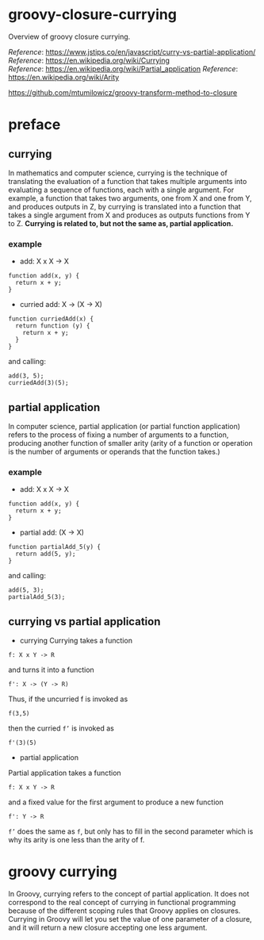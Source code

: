 # groovy-closure-currying
Overview of groovy closure currying.

_Reference_: https://www.jstips.co/en/javascript/curry-vs-partial-application/  
_Reference_: https://en.wikipedia.org/wiki/Currying  
_Reference_: https://en.wikipedia.org/wiki/Partial_application
_Reference_: https://en.wikipedia.org/wiki/Arity  

https://github.com/mtumilowicz/groovy-transform-method-to-closure

# preface

## currying
In mathematics and computer science, currying is the technique of 
translating the evaluation of a function that takes multiple 
arguments into evaluating a sequence of functions, each with a 
single argument. For example, a function that takes two arguments, 
one from X and one from Y, and produces outputs in Z, by currying 
is translated into a function that takes a single argument from X 
and produces as outputs functions from Y to Z. **Currying is related 
to, but not the same as, partial application.**

### example
* add: X x X -> X
```
function add(x, y) {
  return x + y;
}
```
* curried add: X -> (X -> X)
```
function curriedAdd(x) {
  return function (y) {
    return x + y;
  }
}
```
and calling:
```
add(3, 5);
curriedAdd(3)(5);
```

## partial application
In computer science, partial application (or partial function application) 
refers to the process of fixing a number of arguments to a function, 
producing another function of smaller arity (arity of a function or 
operation is the number of arguments or operands that the function takes.)

### example
* add: X x X -> X
```
function add(x, y) {
  return x + y;
}
```
* partial add: (X -> X)
```
function partialAdd_5(y) {
  return add(5, y);
}
```
and calling:
```
add(5, 3);
partialAdd_5(3);
```

## currying vs partial application
* currying
Currying takes a function

`f: X x Y -> R`

and turns it into a function

`f': X -> (Y -> R)`

Thus, if the uncurried f is invoked as

`f(3,5)`

then the curried `f’` is invoked as

`f'(3)(5)`

* partial application

Partial application takes a function

`f: X x Y -> R`

and a fixed value for the first argument to produce a new function

`f': Y -> R`

`f’` does the same as `f`, but only has to fill in the second 
parameter which is why its arity is one less than the arity of f.


# groovy currying
In Groovy, currying refers to the concept of partial application. 
It does not correspond to the real concept of currying in functional 
programming because of the different scoping rules that Groovy 
applies on closures. Currying in Groovy will let you set the 
value of one parameter of a closure, and it will return a new 
closure accepting one less argument.